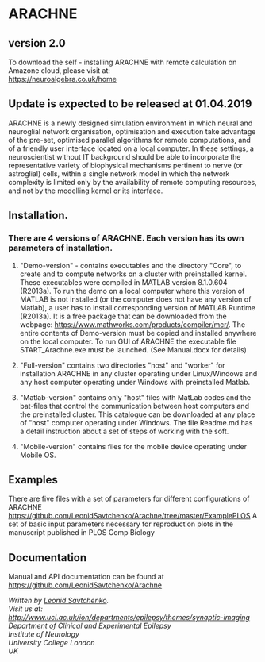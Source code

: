 

# ARACHNE

## version 2.0
To download the self - installing  ARACHNE with remote calculation on Amazone cloud, please visit 
 at:<br> https://neuroalgebra.co.uk/home<br>
## Update is expected to be released at 01.04.2019



ARACHNE is a newly designed simulation environment in which neural and neuroglial network organisation, optimisation and execution take advantage of the pre-set, optimised parallel algorithms for remote computations, and of a friendly user interface located on a local computer. In these settings, a neuroscientist without IT background should be able to incorporate the representative variety of biophysical mechanisms pertinent to nerve (or astroglial) cells, within a single network model in which the network complexity is limited only by the availability of remote computing resources, and not by the modelling kernel or its interface.






## Installation. 

### There are 4 versions of ARACHNE. Each version has its own parameters of installation.

1. "Demo-version" - contains executables and the directory "Core", to create and to compute networks on a cluster with preinstalled kernel. These executables were compiled in MATLAB version 8.1.0.604 (R2013a). To run the demo on a local computer where this version of MATLAB is not installed (or the computer does not have any version of Matlab), a user has to install corresponding version of MATLAB Runtime (R2013a). It is a free package that can be downloaded from the  webpage:    https://www.mathworks.com/products/compiler/mcr/. The entire contents of Demo-version must be copied and installed anywhere on the local computer. To run GUI of ARACHNE the executable file START_Arachne.exe must be launched. (See Manual.docx for details) 


2.	"Full-version" contains two directories  "host" and "worker"  for installation ARACHNE in any cluster operating under Linux/Windows and any host computer operating under Windows with preinstalled Matlab. 

3.	"Matlab-version" contains only "host" files with MatLab codes and the bat-files that control the communication between host computers and the preinstalled cluster. This catalogue can be downloaded at any place of "host" computer operating under Windows. The file Readme.md has a detail instruction about a set of steps of working with the soft. 

4. "Mobile-version" contains files for the mobile device operating under Mobile OS. 



## Examples

There are five files with a set of parameters for different configurations of ARACHNE
https://github.com/LeonidSavtchenko/Arachne/tree/master/ExamplePLOS
A set of basic input parameters necessary for reproduction plots in the manuscript published in PLOS Comp Biology

## Documentation

Manual and API documentation can be found at https://github.com/LeonidSavtchenko/Arachne



<address>

Written by <a href="mailto:savtchenko#yahoo.com">Leonid Savtchenko</a>.<br> 
Visit us at:<br>
http://www.ucl.ac.uk/ion/departments/epilepsy/themes/synaptic-imaging <br>
Department of Clinical and Experimental Epilepsy<br>
Institute of Neurology<br>
University College London<br>
UK<br>

</address>


